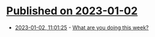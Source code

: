 # [Published on 2023-01-02](index.md)

* [2023-01-02, 11:01:25](https://lobste.rs/s/4xszpy/what_are_you_doing_this_week) - [What are you doing this week?](https://lobste.rs/s/4xszpy/what_are_you_doing_this_week)
